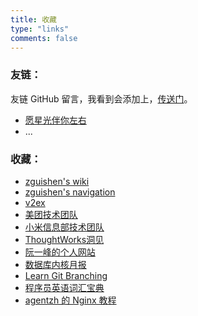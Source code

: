 ```yaml
---
title: 收藏
type: "links"
comments: false
---
```


### 友链：

友链 GitHub 留言，我看到会添加上，[传送门](https://github.com/zgshen/zgshen.github.io/issues/3)。

- [愿星光伴你左右](http://shanks.link/)
- ...

### 收藏：

- [zguishen's wiki](https://wiki.zguishen.com/)
- [zguishen's navigation](https://nav.zguishen.com)
- [v2ex](https://www.v2ex.com/)
- [美团技术团队](https://tech.meituan.com/)
- [小米信息部技术团队](https://xiaomi-info.github.io/)
- [ThoughtWorks洞见](https://insights.thoughtworks.cn/)
- [阮一峰的个人网站](http://www.ruanyifeng.com/)
- [数据库内核月报](http://mysql.taobao.org/monthly/) 
- [Learn Git Branching](https://learngitbranching.js.org/?locale=zh_CN)
- [程序员英语词汇宝典](https://learn-english.dev/)
- [agentzh 的 Nginx 教程](https://openresty.org/download/agentzh-nginx-tutorials-zhcn.html)
